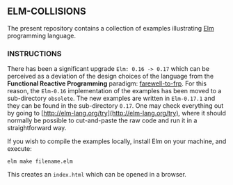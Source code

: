 ## ELM-COLLISIONS

The present repository contains a collection of examples illustrating [Elm](http://elm-lang.org/) programming language.

### INSTRUCTIONS

There has been a significant upgrade `Elm: 0.16 -> 0.17` which can be perceived as a deviation of the design choices of the language from the **Functional Reactive Programming** paradigm: [farewell-to-frp](http://elm-lang.org/blog/farewell-to-frp).
For this reason, the `Elm-0.16` implementation of the examples has been moved to a sub-directory `obsolete`. The new examples are written in `Elm-0.17.1` and they can be found in the sub-directory `0.17`. One may check everything out by going to [http://elm-lang.org/try](http://elm-lang.org/try), where it should normally be possible to cut-and-paste the raw code and run it in a straightforward way.

If you wish to compile the examples locally, install Elm on your machine, and execute:
```
elm make filename.elm
```
This creates an `index.html` which can be opened in a browser.
